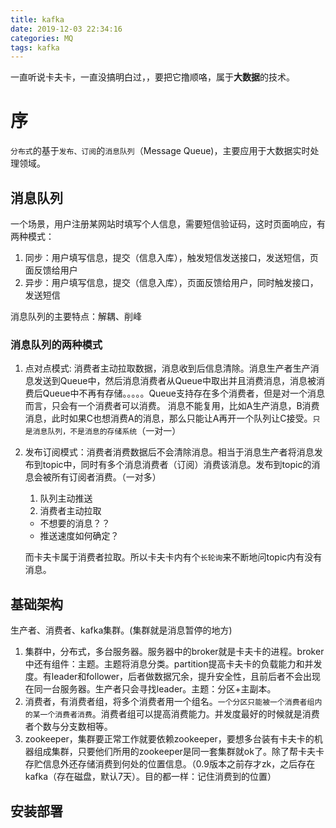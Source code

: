 ```yaml
---
title: kafka
date: 2019-12-03 22:34:16
categories: MQ
tags: kafka
---
```


一直听说卡夫卡，一直没搞明白过，，要把它撸顺咯，属于**大数据**的技术。
<!-- mroe -->

# 序
`分布式`的基于`发布、订阅`的`消息队列`（Message Queue)，主要应用于大数据实时处理领域。

## 消息队列
一个场景，用户注册某网站时填写个人信息，需要短信验证码，这时页面响应，有两种模式：
1. 同步：用户填写信息，提交（信息入库），触发短信发送接口，发送短信，页面反馈给用户
2. 异步：用户填写信息，提交（信息入库），页面反馈给用户，同时触发接口，发送短信

消息队列的主要特点：解耦、削峰

### 消息队列的两种模式

1. 点对点模式: 消费者主动拉取数据，消息收到后信息清除。消息生产者生产消息发送到Queue中，然后消息消费者从Queue中取出并且消费消息，消息被消费后Queue中不再有存储。。。。。Queue支持存在多个消费者，但是对一个消息而言，只会有一个消费者可以消费。
    消息不能复用，比如A生产消息，B消费消息，此时如果C也想消费A的消息，那么只能让A再开一个队列让C接受。`只是消息队列，不是消息的存储系统`（一对一）

2. 发布订阅模式：消费者消费数据后不会清除消息。相当于消息生产者将消息发布到topic中，同时有多个消息消费者（订阅）消费该消息。发布到topic的消息会被所有订阅者消费。（一对多）
   
    1. 队列主动推送
    2. 消费者主动拉取
    
    - 不想要的消息？？
    - 推送速度如何确定？
    
    而卡夫卡属于消费者拉取。所以卡夫卡内有个`长轮询`来不断地问topic内有没有消息。

## 基础架构

生产者、消费者、kafka集群。(集群就是消息暂停的地方)

1. 集群中，分布式，多台服务器。服务器中的broker就是卡夫卡的进程。broker中还有组件：主题。主题将消息分类。partition提高卡夫卡的负载能力和并发度。有leader和follower，后者做数据冗余，提升安全性，且前后者不会出现在同一台服务器。生产者只会寻找leader。主题：分区+主副本。
2. 消费者，有消费者组，将多个消费者用一个组名。`一个分区只能被一个消费者组内的某一个消费者消费`。消费者组可以提高消费能力。并发度最好的时候就是消费者个数与分支数相等。
3. zookeeper，集群要正常工作就要依赖zookeeper，要想多台装有卡夫卡的机器组成集群，只要他们所用的zookeeper是同一套集群就ok了。除了帮卡夫卡存贮信息外还存储消费到何处的位置信息。（0.9版本之前存才zk，之后存在kafka（存在磁盘，默认7天）。目的都一样：记住消费到的位置）

## 安装部署

